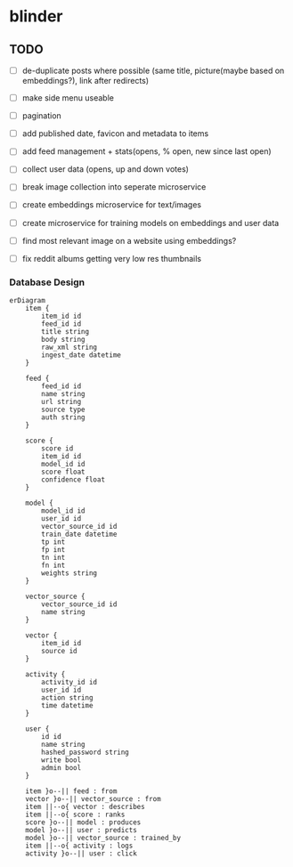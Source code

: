 # blinder



## TODO
- [ ] de-duplicate posts where possible (same title, picture(maybe based on embeddings?), link after redirects)
- [ ] make side menu useable
- [ ] pagination
- [ ] add published date, favicon and metadata to items
- [ ] add feed management + stats(opens, % open, new since last open)
- [ ] collect user data (opens, up and down votes)
- [ ] break image collection into seperate microservice
- [ ] create embeddings microservice for text/images
- [ ] create microservice for training models on embeddings and user data
- [ ] find most relevant image on a website using embeddings?
- [ ] fix reddit albums getting very low res thumbnails




### Database Design

```mermaid
erDiagram
    item {
        item_id id
        feed_id id
        title string
        body string
        raw_xml string
        ingest_date datetime
    }

    feed {
        feed_id id
        name string
        url string
        source type
        auth string
    }

    score {
        score id
        item_id id
        model_id id
        score float
        confidence float
    }

    model {
        model_id id
        user_id id
        vector_source_id id
        train_date datetime
        tp int
        fp int
        tn int
        fn int
        weights string
    }

    vector_source {
        vector_source_id id
        name string
    }

    vector {
        item_id id
        source id
    }

    activity {
        activity_id id
        user_id id
        action string
        time datetime
    }

    user {
        id id
        name string
        hashed_password string
        write bool
        admin bool
    }

    item }o--|| feed : from
    vector }o--|| vector_source : from
    item ||--o{ vector : describes
    item ||--o{ score : ranks
    score }o--|| model : produces
    model }o--|| user : predicts
    model }o--|| vector_source : trained_by
    item ||--o{ activity : logs
    activity }o--|| user : click

``` 
